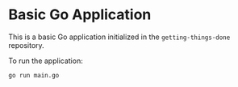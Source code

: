 # Basic Go Application

This is a basic Go application initialized in the `getting-things-done` repository.

To run the application:

```bash
go run main.go
```
